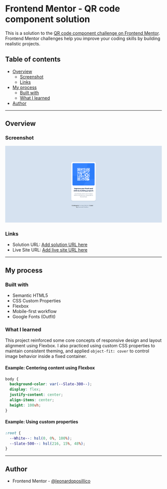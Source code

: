 # Frontend Mentor - QR code component solution

This is a solution to the [QR code component challenge on Frontend Mentor](https://www.frontendmentor.io/challenges/qr-code-component-iux_sIO_H). Frontend Mentor challenges help you improve your coding skills by building realistic projects.

## Table of contents

- [Overview](#overview)
  - [Screenshot](#screenshot)
  - [Links](#links)
- [My process](#my-process)
  - [Built with](#built-with)
  - [What I learned](#what-i-learned)
- [Author](#author)

---

## Overview

### Screenshot

![Screenshot of the QR Code Component](/design/Screenshot.png)

### Links

- Solution URL: [Add solution URL here](https://github.com/LelloX-Dev/qr-code-component-repo)
- Live Site URL: [Add live site URL here](https://lellox-dev.github.io/qr-code-component-repo/)

---

## My process

### Built with

- Semantic HTML5
- CSS Custom Properties
- Flexbox
- Mobile-first workflow
- Google Fonts (Outfit)

### What I learned

This project reinforced some core concepts of responsive design and layout alignment using Flexbox. I also practiced using custom CSS properties to maintain consistent theming, and applied `object-fit: cover` to control image behavior inside a fixed container.

#### Example: Centering content using Flexbox

```css
body {
  background-color: var(--Slate-300--);
  display: flex;
  justify-content: center;
  align-items: center;
  height: 100vh;
}
```

#### Example: Using custom properties

```css
:root {
  --White--: hsl(0, 0%, 100%);
  --Slate-500--: hsl(216, 15%, 48%);
}
```

---

## Author

- Frontend Mentor - [@leonardoposillico](https://www.frontendmentor.io/profile/LelloX-Dev)
